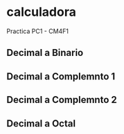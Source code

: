 # calculadora
Practica PC1 - CM4F1
## Decimal a Binario
## Decimal a Complemnto 1
## Decimal a Complemnto 2
## Decimal a Octal
